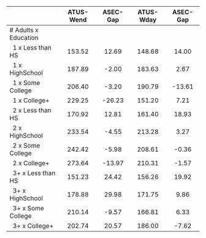 
|                      |    ATUS-Wend |     ASEC-Gap |    ATUS-Wday |     ASEC-Gap |
| -------------------- | :----------: | :----------: | :----------: | :----------: |
| # Adults x Education |              |              |              |              |
| &nbsp;&nbsp;1 x Less than HS |       153.52 |        12.69 |       148.68 |        14.00 |
| &nbsp;&nbsp;1 x HighSchool |       187.89 |        -2.00 |       183.63 |         2.67 |
| &nbsp;&nbsp;1 x Some College |       206.40 |        -3.20 |       190.79 |       -13.61 |
| &nbsp;&nbsp;1 x College+ |       229.25 |       -26.23 |       151.20 |         7.21 |
| &nbsp;&nbsp;2 x Less than HS |       170.92 |        12.81 |       161.40 |        18.93 |
| &nbsp;&nbsp;2 x HighSchool |       233.54 |        -4.55 |       213.28 |         3.27 |
| &nbsp;&nbsp;2 x Some College |       242.42 |        -5.98 |       208.61 |        -0.36 |
| &nbsp;&nbsp;2 x College+ |       273.64 |       -13.97 |       210.31 |        -1.57 |
| &nbsp;&nbsp;3+ x Less than HS |       151.23 |        24.42 |       156.26 |        19.92 |
| &nbsp;&nbsp;3+ x HighSchool |       178.88 |        29.98 |       171.75 |         9.86 |
| &nbsp;&nbsp;3+ x Some College |       210.14 |        -9.57 |       166.81 |         6.33 |
| &nbsp;&nbsp;3+ x College+ |       202.74 |        20.57 |       186.00 |        -7.62 |

